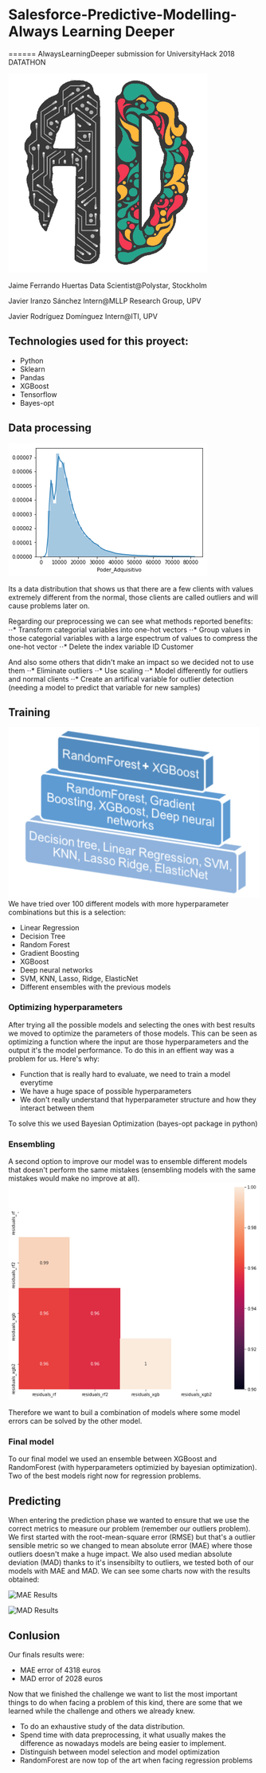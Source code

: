 # Salesforce-Predictive-Modelling-Always Learning Deeper
======
AlwaysLearningDeeper submission for UniversityHack 2018 DATATHON

![ALD](assets/ALD.png)

Jaime Ferrando Huertas Data Scientist@Polystar, Stockholm

Javier Iranzo Sánchez  Intern@MLLP Research Group, UPV

Javier Rodríguez Domínguez Intern@ITI, UPV

## Technologies used for this proyect:
*  Python
*  Sklearn
*  Pandas
*  XGBoost
*  Tensorflow
*  Bayes-opt

## Data processing
![Poder adquisitivo](assets/dist_valor_adq.png)

Its a data distribution that shows us that there are a few clients with values extremely different from the normal, those clients are called outliers and will cause problems later on.

Regarding our preprocessing we can see what methods reported benefits:
⋅⋅* Transform categorial variables into one-hot vectors
⋅⋅* Group values in those categorial variables with a large espectrum of values to compress the one-hot vector
⋅⋅* Delete the index variable ID Customer

And also some others that didn't make an impact so we decided not to use them
⋅⋅* Eliminate outliers
⋅⋅* Use scaling
⋅⋅* Model differently for outliers and normal clients
⋅⋅* Create an artifical variable for outlier detection (needing a model to predict that variable for new samples)

## Training
![Piramid](assets/piramid.PNG)
We have tried over 100 different models with more hyperparameter combinations but this is a selection:
* Linear Regression 
* Decision Tree
* Random Forest
* Gradient Boosting
* XGBoost
* Deep neural networks
* SVM, KNN, Lasso, Ridge, ElasticNet
* Different ensembles with the previous models

### Optimizing hyperparameters

After trying all the possible models and selecting the ones with best results we moved to optimize the parameters of those models. This can be seen as optimizing a function where the input are those hyperparameters and the output it's the model performance. To do this in an effient way was a problem for us. Here's why:
* Function that is really hard to evaluate, we need to train a model everytime
* We have a huge space of possible hyperparameters
* We don't really understand that hyperparameter structure and how they interact between them

To solve this we used Bayesian Optimization (bayes-opt package in python)

### Ensembling

A second option to improve our model was to ensemble different models that doesn't perform the same mistakes (ensembling models with the same mistakes would make no improve at all).
![Ensemble](assets/correl.png)

Therefore we want to buil a combination of models where some model errors can be solved by the other model.

### Final model

To our final model we used an ensemble between XGBoost and RandomForest (with hyperparameters optimizied by bayesian optimization). Two of the best models right now for regression problems.

## Predicting

When entering the prediction phase we wanted to ensure that we use the correct metrics to measure our problem (remember our outliers problem). We first started with the root-mean-square error (RMSE) but that's a outlier sensible metric so we changed to mean absolute error (MAE) where those outliers doesn't make a huge impact. We also used median absolute deviation (MAD) thanks to it's insensibilty to outliers, we tested both of our models with MAE and MAD. We can see some charts now with the results obtained:

![MAE Results](assets/mae.png)

![MAD Results](assets/MAD.png)

## Conlusion

Our finals results were:
* MAE error of 4318 euros
* MAD error of 2028 euros

Now that we finished the challenge we want to list the most important things to do when facing a problem of this kind, there are some that we learned while the challenge and others we already knew.

* To do an exhaustive study of the data distribution.
* Spend time with data preprocessing, it what usually makes the difference as nowadays models are being easier to implement.
* Distinguish between model selection and model optimization
* RandomForest are now top of the art when facing regression problems

